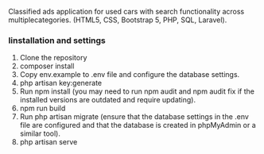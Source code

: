 
Classified ads application for used cars with search functionality across multiplecategories.
(HTML5, CSS, Bootstrap 5, PHP, SQL, Laravel).

<h3 align="left">Iinstallation and settings</h3>

1. Clone the repository
2. composer install
3. Copy env.example to .env file and configure the database settings.
4. php artisan key:generate
5. Run npm install (you may need to run npm audit and npm audit fix if the installed versions are outdated and require updating).
6. npm run build
7. Run php artisan migrate (ensure that the database settings in the .env file are configured and that the database is created in phpMyAdmin or a similar tool).
8. php artisan serve

